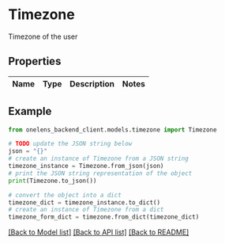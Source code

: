 # Timezone

Timezone of the user

## Properties

Name | Type | Description | Notes
------------ | ------------- | ------------- | -------------

## Example

```python
from onelens_backend_client.models.timezone import Timezone

# TODO update the JSON string below
json = "{}"
# create an instance of Timezone from a JSON string
timezone_instance = Timezone.from_json(json)
# print the JSON string representation of the object
print(Timezone.to_json())

# convert the object into a dict
timezone_dict = timezone_instance.to_dict()
# create an instance of Timezone from a dict
timezone_form_dict = timezone.from_dict(timezone_dict)
```
[[Back to Model list]](../README.md#documentation-for-models) [[Back to API list]](../README.md#documentation-for-api-endpoints) [[Back to README]](../README.md)


